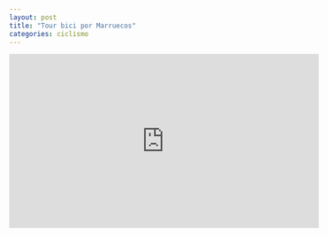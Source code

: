 ```yaml
---
layout: post
title: "Tour bici por Marruecos"
categories: ciclismo
---
```


<iframe width="560" height="315" src="http://www.youtube.com/embed/E3ss3cDr8HY&t=1s" frameborder="0"> </iframe>
